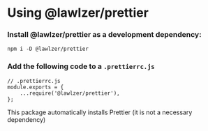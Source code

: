 # Using @lawlzer/prettier

### Install @lawlzer/prettier as a development dependency:

```
npm i -D @lawlzer/prettier
```

### Add the following code to a `.prettierrc.js`

```
// .prettierrc.js
module.exports = {
	...require('@lawlzer/prettier'),
};
```

This package automatically installs Prettier (it is not a necessary dependency)
